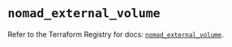 # `nomad_external_volume`

Refer to the Terraform Registry for docs: [`nomad_external_volume`](https://registry.terraform.io/providers/hashicorp/nomad/2.3.0/docs/resources/external_volume).
